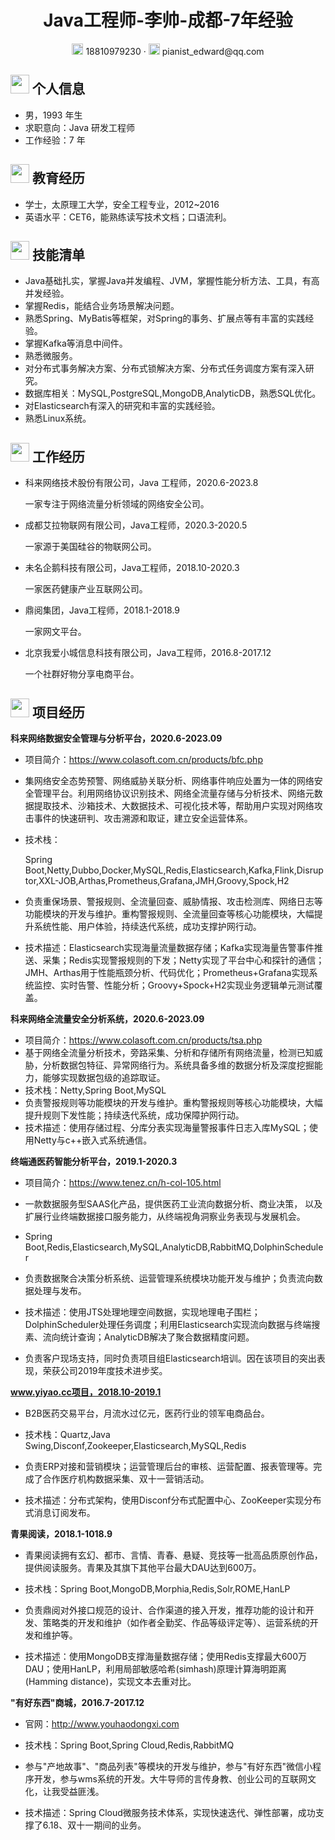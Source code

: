  <center>
     <h1>Java工程师-李帅-成都-7年经验</h1>
     <div>
         <span>
             <img src="assets/phone-solid.svg" width="18px">
             18810979230
         </span>
         ·
         <span>
             <img src="assets/envelope-solid.svg" width="18px">
             pianist_edward@qq.com
         </span>
     </div>
 </center>

 ## <img src="assets/info-circle-solid.svg" width="30px"> 个人信息 

 - 男，1993 年生
 - 求职意向：Java 研发工程师
 - 工作经验：7 年

## <img src="assets/graduation-cap-solid.svg" width="30px"> 教育经历

- 学士，太原理工大学，安全工程专业，2012~2016
- 英语水平：CET6，能熟练读写技术文档；口语流利。

## <img src="assets/tools-solid.svg" width="30px"> 技能清单

- Java基础扎实，掌握Java并发编程、JVM，掌握性能分析方法、工具，有高并发经验。
- 掌握Redis，能结合业务场景解决问题。
- 熟悉Spring、MyBatis等框架，对Spring的事务、扩展点等有丰富的实践经验。
- 掌握Kafka等消息中间件。
- 熟悉微服务。
- 对分布式事务解决方案、分布式锁解决方案、分布式任务调度方案有深入研究。
- 数据库相关：MySQL,PostgreSQL,MongoDB,AnalyticDB，熟悉SQL优化。
- 对Elasticsearch有深入的研究和丰富的实践经验。
- 熟悉Linux系统。

## <img src="assets/briefcase-solid.svg" width="30px"> 工作经历

- 科来网络技术股份有限公司，Java 工程师，2020.6-2023.8

   一家专注于网络流量分析领域的网络安全公司。

- 成都艾拉物联网有限公司，Java工程师，2020.3-2020.5

   一家源于美国硅谷的物联网公司。

- 未名企鹅科技有限公司，Java工程师，2018.10-2020.3

   一家医药健康产业互联网公司。

- 鼎阅集团，Java工程师，2018.1-2018.9

   一家网文平台。

- 北京我爱小城信息科技有限公司，Java工程师，2016.8-2017.12

   一个社群好物分享电商平台。

## <img src="assets/project-diagram-solid.svg" width="30px"> 项目经历

**科来网络数据安全管理与分析平台，2020.6-2023.09**

- 项目简介：https://www.colasoft.com.cn/products/bfc.php

- 集网络安全态势预警、网络威胁关联分析、网络事件响应处置为一体的网络安全管理平台。利用网络协议识别技术、网络全流量存储与分析技术、网络元数据提取技术、沙箱技术、大数据技术、可视化技术等，帮助用户实现对网络攻击事件的快速研判、攻击溯源和取证，建立安全运营体系。

- 技术栈：

  Spring Boot,Netty,Dubbo,Docker,MySQL,Redis,Elasticsearch,Kafka,Flink,Disruptor,XXL-JOB,Arthas,Prometheus,Grafana,JMH,Groovy,Spock,H2

- 负责重保场景、警报规则、全流量回查、威胁情报、攻击检测库、网络日志等功能模块的开发与维护。重构警报规则、全流量回查等核心功能模块，大幅提升系统性能、用户体验，持续迭代系统，成功支撑护网行动。

- 技术描述：Elasticsearch实现海量流量数据存储；Kafka实现海量告警事件推送、采集；Redis实现警报规则的下发；Netty实现了平台中心和探针的通信；JMH、Arthas用于性能瓶颈分析、代码优化；Prometheus+Grafana实现系统监控、实时告警、性能分析；Groovy+Spock+H2实现业务逻辑单元测试覆盖。

**科来网络全流量安全分析系统，2020.6-2023.09**

- 项目简介：https://www.colasoft.com.cn/products/tsa.php
- 基于网络全流量分析技术，旁路采集、分析和存储所有网络流量，检测已知威胁，分析数据包特征、异常网络行为。系统具备多维的数据分析及深度挖掘能力，能够实现数据包级的追踪取证。
- 技术栈：Netty,Spring Boot,MySQL
- 负责警报规则等功能模块的开发与维护。重构警报规则等核心功能模块，大幅提升规则下发性能；持续迭代系统，成功保障护网行动。
- 技术描述：使用存储过程、分库分表实现海量警报事件日志入库MySQL；使用Netty与c++嵌入式系统通信。

**终端通医药智能分析平台，2019.1-2020.3**

- 项目简介：https://www.tenez.cn/h-col-105.html

- 一款数据服务型SAAS化产品，提供医药工业流向数据分析、商业决策， 以及扩展行业终端数据接口服务能力，从终端视角洞察业务表现与发展机会。

- Spring Boot,Redis,Elasticsearch,MySQL,AnalyticDB,RabbitMQ,DolphinScheduler

- 负责数据聚合决策分析系统、运营管理系统模块功能开发与维护；负责流向数据处理与发布。
- 技术描述：使用JTS处理地理空间数据，实现地理电子围栏；DolphinScheduler处理任务调度；利用Elasticsearch实现流向数据与终端搜素、流向统计查询；AnalyticDB解决了聚合数据精度问题。

- 负责客户现场支持，同时负责项目组Elasticsearch培训。因在该项目的突出表现，荣获公司2019年度技术进步奖。

**www.yiyao.cc项目，2018.10-2019.1**

- B2B医药交易平台，月流水过亿元，医药行业的领军电商品台。

- 技术栈：Quartz,Java Swing,Disconf,Zookeeper,Elasticsearch,MySQL,Redis

- 负责ERP对接和营销模块；运营管理后台的审核、运营配置、报表管理等。完成了合作医疗机构数据采集、双十一营销活动。
- 技术描述：分布式架构，使用Disconf分布式配置中心、ZooKeeper实现分布式消息订阅发布。

**青果阅读，2018.1-1018.9**

- 青果阅读拥有玄幻、都市、言情、青春、悬疑、竞技等一批高品质原创作品，提供阅读服务。青果及其旗下其他平台最大DAU达到600万。

- 技术栈：Spring Boot,MongoDB,Morphia,Redis,Solr,ROME,HanLP

- 负责鼎阅对外接口规范的设计、合作渠道的接入开发，推荐功能的设计和开发、策略类的开发和维护（如作者全勤奖、作品等级评定等）、运营系统的开发和维护等。 
- 技术描述：使用MongoDB支撑海量数据存储；使用Redis支撑最大600万DAU；使用HanLP，利用局部敏感哈希(simhash)原理计算海明距离(Hamming distance)，实现文本去重对比。

**"有好东西"商城，2016.7-2017.12**

- 官网：http://www.youhaodongxi.com

- 技术栈：Spring Boot,Spring Cloud,Redis,RabbitMQ

- 参与"产地故事"、"商品列表"等模块的开发与维护，参与"有好东西"微信小程序开发，参与wms系统的开发。大牛导师的言传身教、创业公司的互联网文化，让我受益匪浅。

- 技术描述：Spring Cloud微服务技术体系，实现快速迭代、弹性部署，成功支撑了6.18、双十一期间的业务。